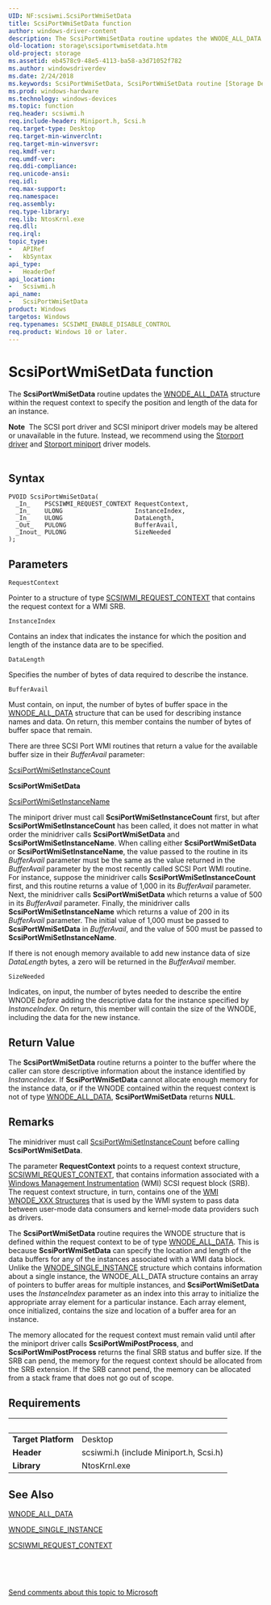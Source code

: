 ```yaml
---
UID: NF:scsiwmi.ScsiPortWmiSetData
title: ScsiPortWmiSetData function
author: windows-driver-content
description: The ScsiPortWmiSetData routine updates the WNODE_ALL_DATA structure within the request context to specify the position and length of the data for an instance.
old-location: storage\scsiportwmisetdata.htm
old-project: storage
ms.assetid: eb4578c9-48e5-4113-ba58-a3d71052f782
ms.author: windowsdriverdev
ms.date: 2/24/2018
ms.keywords: ScsiPortWmiSetData, ScsiPortWmiSetData routine [Storage Devices], scsiprt_d35b9d5f-3bb4-4739-ab53-55a229eddb51.xml, scsiwmi/ScsiPortWmiSetData, storage.scsiportwmisetdata
ms.prod: windows-hardware
ms.technology: windows-devices
ms.topic: function
req.header: scsiwmi.h
req.include-header: Miniport.h, Scsi.h
req.target-type: Desktop
req.target-min-winverclnt: 
req.target-min-winversvr: 
req.kmdf-ver: 
req.umdf-ver: 
req.ddi-compliance: 
req.unicode-ansi: 
req.idl: 
req.max-support: 
req.namespace: 
req.assembly: 
req.type-library: 
req.lib: NtosKrnl.exe
req.dll: 
req.irql: 
topic_type:
-	APIRef
-	kbSyntax
api_type:
-	HeaderDef
api_location:
-	Scsiwmi.h
api_name:
-	ScsiPortWmiSetData
product: Windows
targetos: Windows
req.typenames: SCSIWMI_ENABLE_DISABLE_CONTROL
req.product: Windows 10 or later.
---
```



# ScsiPortWmiSetData function
The <b>ScsiPortWmiSetData</b> routine updates the <a href="..\wmistr\ns-wmistr-tagwnode_all_data.md">WNODE_ALL_DATA</a> structure within the request context to specify the position and length of the data for an instance. 
<div class="alert"><b>Note</b>  The SCSI port driver and SCSI miniport driver models may be altered or unavailable in the future. Instead, we recommend using the <a href="https://msdn.microsoft.com/en-us/windows/hardware/drivers/storage/storport-driver">Storport driver</a> and <a href="https://msdn.microsoft.com/en-us/windows/hardware/drivers/storage/storport-miniport-drivers">Storport miniport</a> driver models.</div><div> </div>

## Syntax

````
PVOID ScsiPortWmiSetData(
  _In_    PSCSIWMI_REQUEST_CONTEXT RequestContext,
  _In_    ULONG                    InstanceIndex,
  _In_    ULONG                    DataLength,
  _Out_   PULONG                   BufferAvail,
  _Inout_ PULONG                   SizeNeeded
);
````

## Parameters

`RequestContext`

Pointer to a structure of type <a href="..\scsiwmi\ns-scsiwmi-scsiwmi_request_context.md">SCSIWMI_REQUEST_CONTEXT</a> that contains the request context for a WMI SRB.

`InstanceIndex`

Contains an index that indicates the instance for which the position and length of the instance data are to be specified.

`DataLength`

Specifies the number of bytes  of data required to describe the instance.

`BufferAvail`

Must contain, on input, the number of bytes of buffer space in the <a href="..\wmistr\ns-wmistr-tagwnode_all_data.md">WNODE_ALL_DATA</a> structure that can be used for describing instance names and data. On return, this member contains the number of bytes of buffer space that remain. 

There are three SCSI Port WMI routines that return a value for the available buffer size in their <i>BufferAvail </i>parameter:


<a href="..\scsiwmi\nf-scsiwmi-scsiportwmisetinstancecount.md">ScsiPortWmiSetInstanceCount</a>


<b>ScsiPortWmiSetData</b>


<a href="..\scsiwmi\nf-scsiwmi-scsiportwmisetinstancename.md">ScsiPortWmiSetInstanceName</a>


The miniport driver must call <b>ScsiPortWmiSetInstanceCount</b> first, but after <b>ScsiPortWmiSetInstanceCount</b> has been called, it does not matter in what order the minidriver calls <b>ScsiPortWmiSetData</b> and <b>ScsiPortWmiSetInstanceName</b>. When calling either <b>ScsiPortWmiSetData</b> or <b>ScsiPortWmiSetInstanceName</b>, the value passed to the routine in its <i>BufferAvail </i>parameter must be the same as the value returned in the <i>BufferAvail </i>parameter by the most recently called SCSI Port WMI routine. For instance, suppose the minidriver calls <b>ScsiPortWmiSetInstanceCount</b> first, and this routine returns a value of 1,000 in its <i>BufferAvail </i>parameter. Next, the minidriver calls <b>ScsiPortWmiSetData</b> which returns a value of 500 in its <i>BufferAvail </i>parameter. Finally, the minidriver calls <b>ScsiPortWmiSetInstanceName</b> which returns a value of 200 in its <i>BufferAvail </i>parameter. The initial value of 1,000 must be passed to <b>ScsiPortWmiSetData</b> in <i>BufferAvail</i>, and the value of 500 must be passed to <b>ScsiPortWmiSetInstanceName</b>. 

If there is not enough memory available to add new instance data of size <i>DataLength</i> bytes<i>, </i>a zero will be returned in the <i>BufferAvail</i> member.

`SizeNeeded`

Indicates, on input,  the number of bytes needed to describe the entire WNODE <i>before </i>adding the descriptive data for the instance specified by <i>InstanceIndex</i>. On return, this member will contain the size of the WNODE, including the data for the new instance.


## Return Value

The <b>ScsiPortWmiSetData</b> routine returns a pointer to the buffer where the caller can store descriptive information about the instance identified by <i>InstanceIndex</i>. If <b>ScsiPortWmiSetData</b> cannot allocate enough memory for the instance data, or if the WNODE contained within the request context is not of type <a href="..\wmistr\ns-wmistr-tagwnode_all_data.md">WNODE_ALL_DATA</a>, <b>ScsiPortWmiSetData</b> returns <b>NULL</b>.

## Remarks

The minidriver must call <a href="..\scsiwmi\nf-scsiwmi-scsiportwmisetinstancecount.md">ScsiPortWmiSetInstanceCount</a> before calling <b>ScsiPortWmiSetData</b>.

The parameter <b>RequestContext</b> points to a request context structure, <a href="..\scsiwmi\ns-scsiwmi-scsiwmi_request_context.md">SCSIWMI_REQUEST_CONTEXT</a>, that contains information associated with a <a href="https://msdn.microsoft.com/5c2ed322-0fc9-4004-9a5f-f4d3c6a59fe9">Windows Management Instrumentation</a> (WMI) SCSI request block (SRB). The request context structure, in turn, contains one of the <a href="https://msdn.microsoft.com/library/windows/hardware/ff566371">WMI WNODE_XXX Structures</a> that is used by the WMI system to pass data between user-mode data consumers and kernel-mode data providers such as drivers. 

The <b>ScsiPortWmiSetData</b> routine requires the WNODE structure that is defined within the request context to be of type <a href="..\wmistr\ns-wmistr-tagwnode_all_data.md">WNODE_ALL_DATA</a>. This is because <b>ScsiPortWmiSetData</b> can specify the location and length of the data buffers for any of the instances associated with a WMI data block. Unlike the <a href="..\wmistr\ns-wmistr-tagwnode_single_instance.md">WNODE_SINGLE_INSTANCE</a> structure which contains information about a single instance, the WNODE_ALL_DATA structure contains an array of pointers to buffer areas for multiple instances, and <b>ScsiPortWmiSetData</b> uses the <i>InstanceIndex </i>parameter as an index into this array to initialize the appropriate array element for a particular instance. Each array element, once initialized, contains the size and location of a buffer area for an instance. 

The memory allocated for the request context must remain valid until after the miniport driver calls <b>ScsiPortWmiPostProcess</b>, and <b>ScsiPortWmiPostProcess</b> returns the final SRB status and buffer size. If the SRB can pend, the memory for the request context should be allocated from the SRB extension. If the SRB cannot pend, the memory can be allocated from a stack frame that does not go out of scope.

## Requirements
| &nbsp; | &nbsp; |
| ---- |:---- |
| **Target Platform** | Desktop |
| **Header** | scsiwmi.h (include Miniport.h, Scsi.h) |
| **Library** | NtosKrnl.exe |

## See Also

<a href="..\wmistr\ns-wmistr-tagwnode_all_data.md">WNODE_ALL_DATA</a>



<a href="..\wmistr\ns-wmistr-tagwnode_single_instance.md">WNODE_SINGLE_INSTANCE</a>



<a href="..\scsiwmi\ns-scsiwmi-scsiwmi_request_context.md">SCSIWMI_REQUEST_CONTEXT</a>



 

 

<a href="mailto:wsddocfb@microsoft.com?subject=Documentation%20feedback [storage\storage]:%20ScsiPortWmiSetData routine%20 RELEASE:%20(2/24/2018)&amp;body=%0A%0APRIVACY STATEMENT%0A%0AWe use your feedback to improve the documentation. We don't use your email address for any other purpose, and we'll remove your email address from our system after the issue that you're reporting is fixed. While we're working to fix this issue, we might send you an email message to ask for more info. Later, we might also send you an email message to let you know that we've addressed your feedback.%0A%0AFor more info about Microsoft's privacy policy, see http://privacy.microsoft.com/en-us/default.aspx." title="Send comments about this topic to Microsoft">Send comments about this topic to Microsoft</a>